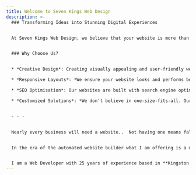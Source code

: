 ```yaml
---
title: Welcome to Seven Kings Web Design
description: >-
  ### Transforming Ideas into Stunning Digital Experiences


  At Seven Kings Web Design, we believe that your website is more than just an online presence. It’s a reflection of your brand, a tool for growth, and a platform for engaging your audience. With our innovative design solutions, we help businesses like yours stand out in the digital landscape.


  ### Why Choose Us?


  * *Creative Design*: Creating visually appealing and user-friendly websites tailored to your brand’s unique identity. 

  * *Responsive Layouts*: *We ensure your website looks and performs beautifully on all devices, from desktops to smartphones.*  

  * *SEO Optimisation*: Our websites are built with search engine optimization in mind, helping you rank higher and reach more customers. 

  * *Customized Solutions*: *We don’t believe in one-size-fits-all. Our designs are tailored to meet your specific needs and goals.*  Ongoing Support: From initial concept to launch and beyond, we provide continuous support to keep your website running smoothly.


  - - -


  Nearly every business will need a website..  Not having one means falling behind the competition.


  In the era of the automated website builder what I am offering is a more tailored approach with a focus on performance and search engine optimisation.


  I am a Web Developer with 25 years of experience based in **Kingston Upon Thames**. You can find out more about me <a href="/about/" class="underline">here</a>, and take a look below at the steps needed to go from idea, to a fully deployed live website.
---
```

